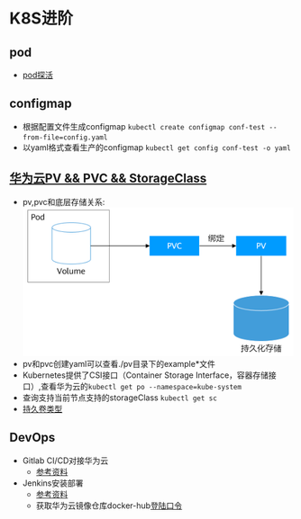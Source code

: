 # K8S进阶

## pod

- [pod探活](https://jimmysong.io/kubernetes-handbook/guide/configure-liveness-readiness-probes.html)

## configmap

- 根据配置文件生成configmap `kubectl create configmap conf-test --from-file=config.yaml`
- 以yaml格式查看生产的configmap `kubectl get config conf-test -o yaml`

## [华为云PV && PVC && StorageClass](https://support.huaweicloud.com/basics-cce/kubernetes_0030.html)

- pv,pvc和底层存储关系:![pv,pvc和底层存储关系:](./pic/pv-pvc.png)
- pv和pvc创建yaml可以查看./pv目录下的example*文件
- Kubernetes提供了CSI接口（Container Storage Interface，容器存储接口）,查看华为云的`kubectl get po --namespace=kube-system`
- 查询支持当前节点支持的storageClass `kubectl get sc`
- [持久卷类型](https://kubernetes.io/zh-cn/docs/concepts/storage/persistent-volumes/#types-of-persistent-volumes)

## DevOps

- Gitlab CI/CD对接华为云
    - [参考资料](https://support.huaweicloud.com/bestpractice-cce/cce_bestpractice_0324.html)
- Jenkins安装部署
    - [参考资料](https://support.huaweicloud.com/bestpractice-cce/cce_bestpractice_0066.html)
    - 获取华为云镜像仓库docker-hub[登陆口令](https://support.huaweicloud.com/usermanual-swr/swr_01_1000.html)